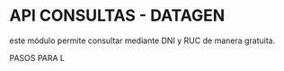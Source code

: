 # API CONSULTAS - DATAGEN
este módulo permite consultar mediante DNI y RUC de manera gratuita.

PASOS PARA L
